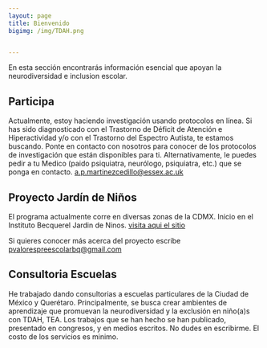 ```yaml
---
layout: page
title: Bienvenido
bigimg: /img/TDAH.png


---
```

En esta sección encontrarás información esencial que apoyan la neurodiversidad e inclusion escolar. 

## Participa 

Actualmente, estoy haciendo investigación usando protocolos en línea.
Si has sido diagnosticado con el Trastorno de Déficit de Atención e Hiperactividad y/o con el Trastorno del Espectro Autista, te estamos buscando. Ponte en contacto con nosotros para conocer de los protocolos de investigación que están disponibles para ti.
Alternativamente, le puedes pedir a tu Medico (paido psiquiatra, neurólogo, psiquiatra, etc.) que se ponga en contacto.
a.p.martinezcedillo@essex.ac.uk

## Proyecto Jardín de Niños

El programa actualmente corre en diversas zonas de la CDMX. Inicio en el Instituto Becquerel Jardin de Ninos. [visita aqui el sitio](https://www.becquerel.com.mx)

Si quieres conocer más acerca del proyecto escribe pvalorespreescolarbq@gmail.com 

## Consultoria Escuelas

He trabajado dando consultorias a escuelas particulares de la Ciudad de México y Querétaro. Principalmente, se busca crear ambientes de aprendizaje que promuevan la neurodiversidad y la exclusión en niño(a)s con TDAH, TEA. Los trabajos que se han hecho se han publicado, presentado en congresos, y en medios escritos. 
No dudes en escribirme. El costo de los servicios es minimo. 
